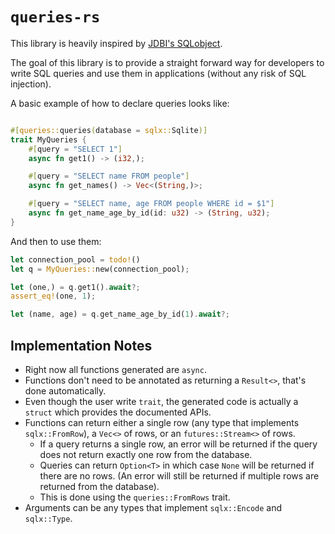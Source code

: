 # `queries-rs`

This library is heavily inspired by [JDBI's SQLobject](https://jdbi.org/#sql-objects).

The goal of this library is to provide a straight forward way for developers to write SQL queries and use them in applications (without any risk of SQL injection).

A basic example of how to declare queries looks like:

```rust

#[queries::queries(database = sqlx::Sqlite)]
trait MyQueries {
    #[query = "SELECT 1"]
    async fn get1() -> (i32,);

    #[query = "SELECT name FROM people"]
    async fn get_names() -> Vec<(String,)>;

    #[query = "SELECT name, age FROM people WHERE id = $1"]
    async fn get_name_age_by_id(id: u32) -> (String, u32);
}
```

And then to use them:

```rust
let connection_pool = todo!()
let q = MyQueries::new(connection_pool);

let (one,) = q.get1().await?;
assert_eq!(one, 1);

let (name, age) = q.get_name_age_by_id(1).await?;
```

## Implementation Notes

- Right now all functions generated are `async`.
- Functions don't need to be annotated as returning a `Result<>`, that's done
  automatically.
- Even though the user write `trait`, the generated code is actually a `struct`
  which provides the documented APIs.
- Functions can return either a single row (any type that implements
  `sqlx::FromRow`), a `Vec<>` of rows, or an `futures::Stream<>` of rows.
  - If a query returns a single row, an error will be returned if the query
    does not return exactly one row from the database.
  - Queries can return `Option<T>` in which case `None` will be returned if
    there are no rows. (An error will still be returned if multiple rows are
    returned from the database).
  - This is done using the `queries::FromRows` trait.
- Arguments can be any types that implement `sqlx::Encode` and `sqlx::Type`.
